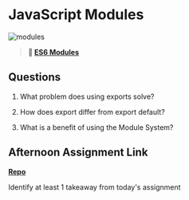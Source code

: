 # JavaScript Modules

![modules](https://bcw.blob.core.windows.net/public/img/1015719031845190)

> **📖 [ES6 Modules](https://codeworksacademy.com/fs-student-guide/resources/wk3/01-Modules)**

## Questions

1. What problem does using exports solve?

2. How does export differ from export default?

3. What is a benefit of using the Module System?

## Afternoon Assignment Link

**[Repo](https://github.com/HawkesJ02/<ASSIGNMENT_REPO>)**

Identify at least 1 takeaway from today's assignment

